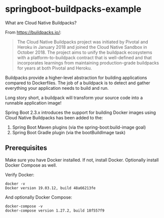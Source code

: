 # springboot-buildpacks-example
What are Cloud Native Buildpacks?

From https://buildpacks.io/:

>The Cloud Native Buildpacks project was initiated by Pivotal and Heroku in January 2018 and joined the Cloud Native Sandbox in October 2018. The project aims to unify the buildpack ecosystems with a platform-to-buildpack contract that is well-defined and that incorporates learnings from maintaining production-grade buildpacks for years at both Pivotal and Heroku.

Buildpacks provide a higher-level abstraction for building applications compared to Dockerfiles. The job of a buildpack is to detect and gather everything your application needs to build and run.

Long story short, a buildpack will transform your source code into a runnable application image!

Spring Boot 2.3.x introduces the support for building Docker images using Cloud Native Buildpacks has been added to the:
1. Spring Boot Maven plugins (via the spring-boot:build-image goal)
2. Spring Boot Gradle plugin (via the bootBuildImage task)

## Prerequisites

Make sure you have Docker installed. If not, install Docker.
Optionally install Docker Compose as well.

Verify Docker:
```
docker -v
Docker version 19.03.12, build 48a66213fe
```

And optionally Docker Compose:
```docker
docker-compose -v
docker-compose version 1.27.2, build 18f557f9
```